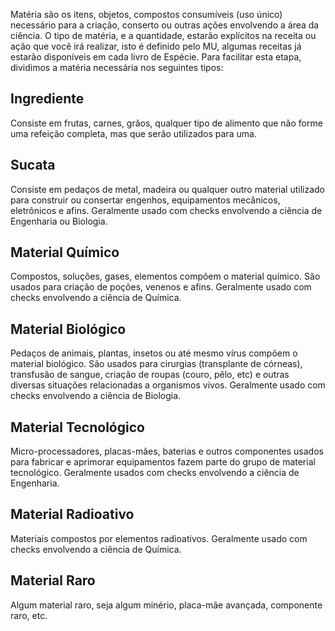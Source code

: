 Matéria são os itens, objetos, compostos consumíveis (uso único) necessário para a criação, conserto ou outras ações envolvendo a área da ciência. O tipo de matéria, e a quantidade, estarão explícitos na receita ou ação que você irá realizar, isto é definido pelo MU, algumas receitas já estarão disponíveis em cada livro de Espécie. Para facilitar esta etapa, dividimos a matéria necessária nos seguintes tipos:

## Ingrediente
Consiste em frutas, carnes, grãos, qualquer tipo de alimento que não forme uma refeição completa, mas que serão utilizados para uma.

## Sucata
Consiste em pedaços de metal, madeira ou qualquer outro material utilizado para construir ou consertar engenhos, equipamentos mecânicos, eletrônicos e afins. Geralmente usado com checks envolvendo a ciência de Engenharia ou Biologia.

## Material Químico
Compostos, soluções, gases, elementos compõem o material químico. São usados para criação de poções, venenos e afins. Geralmente usado com checks envolvendo a ciência de Química.

<!-- - Solvente Gasoso
- Solvente Líquido
- Solvente Sólido
- Soluto Molecular
- Soluto Iônico -->

## Material Biológico
Pedaços de animais, plantas, insetos ou até mesmo vírus compõem o material biológico. São usados para cirurgias (transplante de córneas), transfusão de sangue, criação de roupas (couro, pêlo, etc) e outras diversas situações relacionadas a organismos vivos. Geralmente usado com checks envolvendo a ciência de Biologia.

## Material Tecnológico
Micro-processadores, placas-mães, baterias e outros componentes usados para fabricar e aprimorar equipamentos fazem parte do grupo de material tecnológico. Geralmente usados com checks envolvendo a ciência de Engenharia.

## Material Radioativo
Materiais compostos por elementos radioativos. Geralmente usado com checks envolvendo a ciência de Química.

## Material Raro
Algum material raro, seja algum minério, placa-mãe avançada, componente raro, etc.
